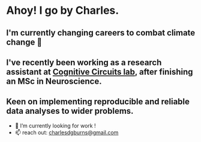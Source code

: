 # Ahoy! I go by Charles.

## I'm currently changing careers to combat climate change 🍃

## I've recently been working as a research assistant at [Cognitive Circuits lab](https://www.psy.ox.ac.uk/research/cognitive-circuits), after finishing an MSc in Neuroscience.

## Keen on implementing reproducible and reliable data analyses to wider problems.

- 🔭 I’m currently looking for work !
- 📫 reach out: charlesdgburns@gmail.com
